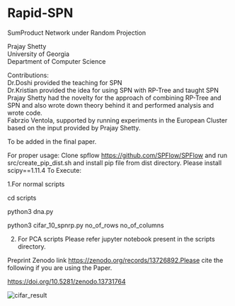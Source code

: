 # Rapid-SPN
SumProduct Network under Random Projection

Prajay Shetty </br>
University of Georgia </br>
Department of Computer Science </br>

Contributions:</br>
Dr.Doshi provided the teaching for SPN </br>
Dr.Kristian provided the idea for using SPN with RP-Tree and taught SPN </br>
Prajay Shetty had the novelty for the approach of combining RP-Tree and SPN and also wrote down theory behind it and performed analysis and wrote code. </br>
Fabrzio Ventola, supported by running experiments in the European Cluster based on the input provided by Prajay Shetty. </br>

To be added in the final paper.</br>

For proper usage:
Clone spflow https://github.com/SPFlow/SPFlow and run src/create_pip_dist.sh and install pip file from dist directory.
Please install  scipy==1.11.4
To Execute:

1.For normal scripts

cd scripts

python3 dna.py

python3 cifar_10_spnrp.py no_of_rows no_of_columns 

2. For PCA scripts Please refer jupyter notebook present in the scripts directory.

Preprint Zenodo link https://zenodo.org/records/13726892.Please cite the following if you are using the Paper.

https://doi.org/10.5281/zenodo.13731764


![cifar_result](https://github.com/user-attachments/assets/c06b8e41-1aee-4b5e-99e9-b08fe0fecf00)

